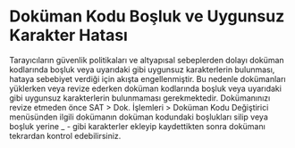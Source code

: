 # Doküman Kodu Boşluk ve Uygunsuz Karakter Hatası

Tarayıcıların güvenlik politikaları ve altyapısal sebeplerden dolayı doküman kodlarında boşluk veya uyarıdaki gibi uygunsuz karakterlerin bulunması, hataya sebebiyet verdiği için akışta engellenmiştir. Bu nedenle dokümanları yüklerken veya revize ederken doküman kodlarında boşluk veya uyarıdaki gibi uygunsuz karakterlerin bulunmaması gerekmektedir. Dokümanınızı revize etmeden önce SAT > Dok. İşlemleri > Doküman Kodu Değiştirici menüsünden ilgili dokümanın doküman kodundaki boşlukları silip veya boşluk yerine _ - gibi karakterler ekleyip kaydettikten sonra dokümanı tekrardan kontrol edebilirsiniz.

